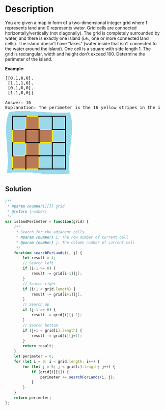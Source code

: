 # Description

You are given a map in form of a two-dimensional integer grid where 1 represents land and 0 represents water. Grid cells are connected horizontally/vertically (not diagonally). The grid is completely surrounded by water, and there is exactly one island (i.e., one or more connected land cells). The island doesn't have "lakes" (water inside that isn't connected to the water around the island). One cell is a square with side length 1. The grid is rectangular, width and height don't exceed 100. Determine the perimeter of the island.

**Example:**
<pre>
[[0,1,0,0],
 [1,1,1,0],
 [0,1,0,0],
 [1,1,0,0]]<br>
Answer: 16
Explanation: The perimeter is the 16 yellow stripes in the image below:
<img src="/img/island.png" alt="Image of Island Perimeter">
</pre>

## Solution
```javascript
/**
 * @param {number[][]} grid
 * @return {number}
 */
var islandPerimeter = function(grid) {
    /** 
     * Search for the adjacent cells
     * @param {number} i: The row number of current cell
     * @param {number} j: The column number of current cell
     */
    function searchForLands(i, j) {
        let result = 4;
        // Search left
        if (i-1 >= 0) {
            result -= grid[i-1][j];
        }
        // Search right
        if (i+1 < grid.length) {
            result -= grid[i+1][j];
        }
        // Search up
        if (j-1 >= 0) {
            result -= grid[i][j-1];
        }
        // Search bottom
        if (j+1 < grid[i].length) {
            result -= grid[i][j+1];
        }
        return result;
    }
    let perimeter = 0;
    for (let i = 0; i < grid.length; i++) {
        for (let j = 0; j < grid[i].length; j++) {
            if (grid[i][j]) {
                perimeter += searchForLands(i, j);
            }
        }
    }
    return perimeter;
};
```
